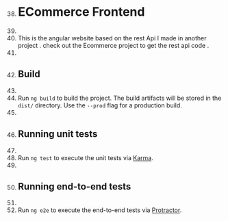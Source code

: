 38.	# ECommerce Frontend
39.	
40.	This is the angular website based on the rest Api I made in another project . check out the Ecommerce project to get the rest api code .
41.	
42.	## Build
43.	
44.	Run `ng build` to build the project. The build artifacts will be stored in the `dist/` directory. Use the `--prod` flag for a production build.
45.	
46.	## Running unit tests
47.	
48.	Run `ng test` to execute the unit tests via [Karma](https://karma-runner.github.io).
49.	
50.	## Running end-to-end tests
51.	
52.	Run `ng e2e` to execute the end-to-end tests via [Protractor](http://www.protractortest.org/).

